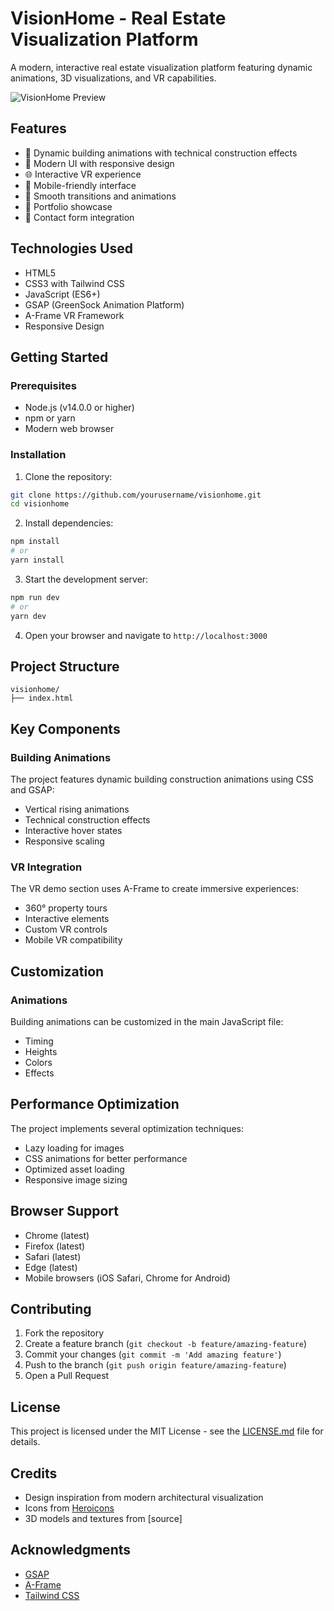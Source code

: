 # VisionHome - Real Estate Visualization Platform

A modern, interactive real estate visualization platform featuring dynamic animations, 3D visualizations, and VR capabilities.

![VisionHome Preview](/api/placeholder/1200/630)

## Features

- 🏢 Dynamic building animations with technical construction effects
- 🎨 Modern UI with responsive design
- 🌐 Interactive VR experience
- 📱 Mobile-friendly interface
- 🔄 Smooth transitions and animations
- 💼 Portfolio showcase
- 📝 Contact form integration

## Technologies Used

- HTML5
- CSS3 with Tailwind CSS
- JavaScript (ES6+)
- GSAP (GreenSock Animation Platform)
- A-Frame VR Framework
- Responsive Design

## Getting Started

### Prerequisites

- Node.js (v14.0.0 or higher)
- npm or yarn
- Modern web browser

### Installation

1. Clone the repository:
```bash
git clone https://github.com/yourusername/visionhome.git
cd visionhome
```

2. Install dependencies:
```bash
npm install
# or
yarn install
```

3. Start the development server:
```bash
npm run dev
# or
yarn dev
```

4. Open your browser and navigate to `http://localhost:3000`

## Project Structure

```
visionhome/
├── index.html

```

## Key Components

### Building Animations

The project features dynamic building construction animations using CSS and GSAP:
- Vertical rising animations
- Technical construction effects
- Interactive hover states
- Responsive scaling

### VR Integration

The VR demo section uses A-Frame to create immersive experiences:
- 360° property tours
- Interactive elements
- Custom VR controls
- Mobile VR compatibility

## Customization


### Animations

Building animations can be customized in the main JavaScript file:
- Timing
- Heights
- Colors
- Effects

## Performance Optimization

The project implements several optimization techniques:
- Lazy loading for images
- CSS animations for better performance
- Optimized asset loading
- Responsive image sizing

## Browser Support

- Chrome (latest)
- Firefox (latest)
- Safari (latest)
- Edge (latest)
- Mobile browsers (iOS Safari, Chrome for Android)

## Contributing

1. Fork the repository
2. Create a feature branch (`git checkout -b feature/amazing-feature`)
3. Commit your changes (`git commit -m 'Add amazing feature'`)
4. Push to the branch (`git push origin feature/amazing-feature`)
5. Open a Pull Request

## License

This project is licensed under the MIT License - see the [LICENSE.md](LICENSE.md) file for details.

## Credits

- Design inspiration from modern architectural visualization
- Icons from [Heroicons](https://heroicons.com)
- 3D models and textures from [source]


## Acknowledgments

- [GSAP](https://greensock.com/gsap/)
- [A-Frame](https://aframe.io/)
- [Tailwind CSS](https://tailwindcss.com/)

